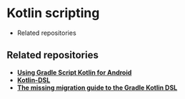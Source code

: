 # Kotlin scripting

- Related repositories


## Related repositories

- [**Using Gradle Script Kotlin for Android**](https://medium.com/@arturogdg/using-gradle-script-kotlin-for-android-d6cd58c80d60)
- [**Kotlin-DSL**](https://github.com/gradle/kotlin-dsl)
- [**The missing migration guide to the Gradle Kotlin DSL**](https://github.com/jnizet/gradle-kotlin-dsl-migration-guide)
